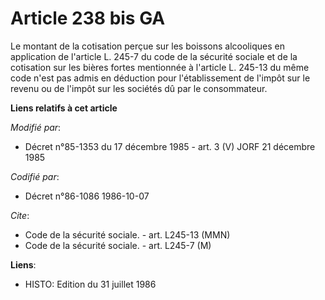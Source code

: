# Article 238 bis GA

Le montant de la cotisation perçue sur les boissons alcooliques en application de l'article L. 245-7 du code de la sécurité
sociale et de la cotisation sur les bières fortes mentionnée à l'article L. 245-13 du même code n'est pas admis en déduction
pour l'établissement de l'impôt sur le revenu ou de l'impôt sur les sociétés dû par le consommateur.

**Liens relatifs à cet article**

_Modifié par_:

  - Décret n°85-1353 du 17 décembre 1985 - art. 3 (V) JORF 21 décembre 1985

_Codifié par_:

  - Décret n°86-1086 1986-10-07

_Cite_:

  - Code de la sécurité sociale. - art. L245-13 (MMN)
  - Code de la sécurité sociale. - art. L245-7 (M)

**Liens**:

  - HISTO: Edition du 31 juillet 1986
